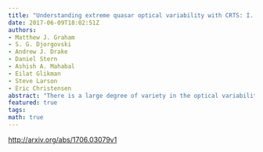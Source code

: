 ```yaml
---
title: "Understanding extreme quasar optical variability with CRTS: I. Major AGN   flares"
date: 2017-06-09T18:02:51Z
authors:
- Matthew J. Graham
- S. G. Djorgovski
- Andrew J. Drake
- Daniel Stern
- Ashish A. Mahabal
- Eilat Glikman
- Steve Larson
- Eric Christensen
abstract: "There is a large degree of variety in the optical variability of quasars and it is unclear whether this is all attributable to a single (set of) physical mechanism(s). We present the results of a systematic search for major flares in AGN in the Catalina Real-time Transient Survey as part of a broader study into extreme quasar variability. Such flares are defined in a quantitative manner as being atop of the normal, stochastic variability of quasars. We have identified 51 events from over 900,000 known quasars and high probability quasar candidates, typically lasting 900 days and with a median peak amplitude of $Delta m = 1.25$ mag. Characterizing the flare profile with a Weibull distribution, we find that nine of the sources are well described by a single-point single-lens model. This supports the proposal by Lawrence et al. (2016) that microlensing is a plausible physical mechanism for extreme variability. However, we attribute the majority of our events to explosive stellar-related activity in the accretion disk: superluminous supernovae, tidal disruption events, and mergers of stellar mass black holes."
featured: true
tags:
math: true
---
```

http://arxiv.org/abs/1706.03079v1
